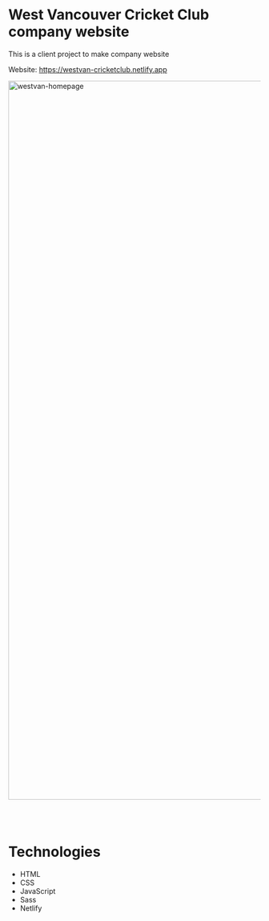 # West Vancouver Cricket Club company website
This is a client project to make company website

Website: https://westvan-cricketclub.netlify.app

[<img width="1435" alt="westvan-homepage" src="https://user-images.githubusercontent.com/58486460/89723601-932d2380-d9ad-11ea-8ecb-9a11eba6c127.png">](https://westvan-cricketclub.netlify.app/)


<br/>
<br/>

# Technologies
- HTML
- CSS
- JavaScript
- Sass
- Netlify
